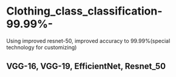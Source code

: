 # Clothing_class_classification-99.99%-
Using improved resnet-50, improved accuracy to 99.99%(special technology for customizing)

## VGG-16, VGG-19, EfficientNet, Resnet_50 


